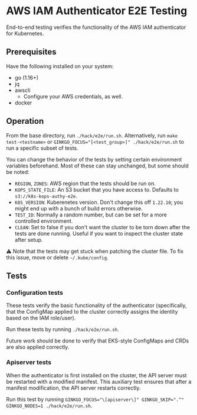 # AWS IAM Authenticator E2E Testing

End-to-end testing verifies the functionality of the AWS IAM authenticator for Kubernetes.

## Prerequisites

Have the following installed on your system:
- go (1.16+)
- jq
- awscli
    - Configure your AWS credentials, as well.
- docker

## Operation

From the base directory, run `./hack/e2e/run.sh`. Alternatively, run `make test-<testname>` or `GINKGO_FOCUS="[<test_group>]" ./hack/e2e/run.sh` to run a specific subset of tests. 

You can change the behavior of the tests by setting certain environment variables beforehand. Most of these can stay unchanged, but some should be noted:
- `REGION`, `ZONES`: AWS region that the tests should be run on.
- `KOPS_STATE_FILE`: An S3 bucket that you have access to. Defaults to `s3://k8s-kops-authy-e2e`.
- `K8S_VERSION`: Kuberenetes version. Don't change this off `1.22.10`; you might end up with a bunch of build errors otherwise.
- `TEST_ID`: Normally a random number, but can be set for a more controlled environment.
- `CLEAN`: Set to false if you don't want the cluster to be torn down after the tests are done running. Useful if you want to inspect the cluster state after setup.

:warning: Note that the tests may get stuck when patching the cluster file. To fix this issue, move or delete `~/.kube/config`.

## Tests

### Configuration tests

These tests verify the basic functionality of the authenticator (specifically, that the ConfigMap applied to the cluster correctly assigns the identity based on the IAM role/user).

Run these tests by running `./hack/e2e/run.sh`.

Future work should be done to verify that EKS-style ConfigMaps and CRDs are also applied correctly.

### Apiserver tests

When the authenticator is first installed on the cluster, the API server must be restarted with a modified manifest. This auxiliary test ensures that after a manifest modification, the API server restarts correctly.

Run this test by running `GINKGO_FOCUS="\[apiserver\]" GINKGO_SKIP=".^" GINKGO_NODES=1 ./hack/e2e/run.sh`.
